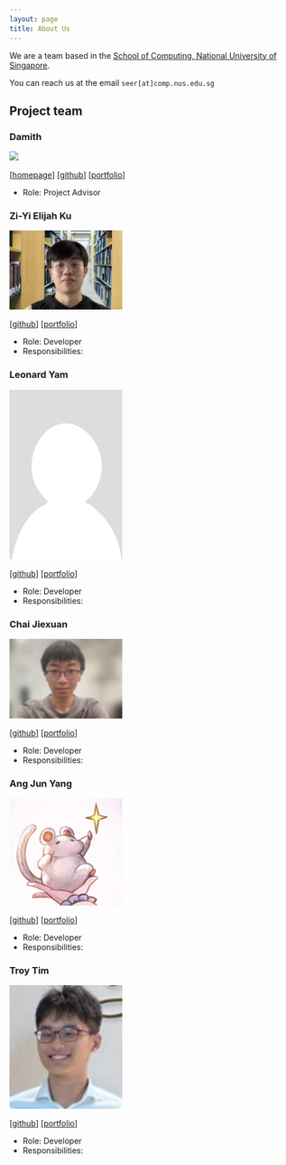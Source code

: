 ```yaml
---
layout: page
title: About Us
---
```


We are a team based in the [School of Computing, National University of Singapore](http://www.comp.nus.edu.sg).

You can reach us at the email `seer[at]comp.nus.edu.sg`

## Project team

### Damith

<img src="images/johndoe.png" width="200px">

[[homepage](http://www.comp.nus.edu.sg/~damithch)]
[[github](https://github.com/johndoe)]
[[portfolio](team/johndoe.md)]

- Role: Project Advisor

### Zi-Yi Elijah Ku

<img src="images/zeli0.png" width="200px">

[[github](http://github.com/Zeli0)]
[[portfolio](team/zeli0.md)]

- Role: Developer
- Responsibilities: 

### Leonard Yam

<img src="images/leonardyam.png" width="200px">

[[github](http://github.com/leonardyam)] 
[[portfolio](team/leonardyam.md)]

- Role: Developer
- Responsibilities: 

### Chai Jiexuan

<img src="images/jiexuanc.png" width="200px">

[[github](http://github.com/jiexuanc)]
[[portfolio](team/jiexuanc.md)]

- Role: Developer
- Responsibilities:

### Ang Jun Yang

<img src="images/Ang_Jun_Yang.png" width="200px">

[[github](https://github.com/AngJunYang)]
[[portfolio](team/junyang.md)]

- Role: Developer
- Responsibilities:

### Troy Tim

<img src="images/roultitude.png" width="200px">

[[github](https://github.com/roultitude)]
[[portfolio](team/roultitude.md)]

- Role: Developer
- Responsibilities:

